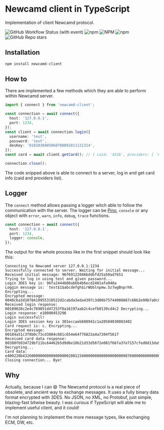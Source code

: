 # Newcamd client in TypeScript

Implementation of client Newcamd protocol.

![GitHub Workflow Status (with event)](https://img.shields.io/github/actions/workflow/status/mszula/newcamd-client/npm-publish.yml)
![npm](https://img.shields.io/npm/dt/newcamd-client)
![NPM](https://img.shields.io/npm/l/newcamd-client)
![npm](https://img.shields.io/npm/v/newcamd-client)
![GitHub Repo stars](https://img.shields.io/github/stars/mszula/newcamd-client)

## Installation

```sh
npm install newcamd-client
```

## How to

There are implemented a few methods which they are able to perform within Newcamd server.

```ts
import { connect } from 'newcamd-client';

const connection = await connect({
  host: '127.0.0.1',
  port: 1234,
});
const client = await connection.login({
  username: 'test',
  password: 'test',
  desKey: '0102030405060708091011121314',
});
const card = await client.getCard(); // { caid: '4326', providers: [ '001234', '009876' ] }

connection.close();
```

The code snipped above is able to connect to a server, log in and get card info (caid and providers list).

## Logger

The `connect` method allows passing a logger witch able to follow the communication with the server. The logger can be [Pino](https://github.com/pinojs/pino), `console` or any object with `error`, `warn`, `info`, `debug`, `trace` functions.

```ts
const connection = await connect({
  host: '127.0.0.1',
  port: 1234,
  logger: console,
});
```

The output for the whole process like in the first snippet should look like this:

```text
Connecting to Newcamd server 127.0.0.1:1234
Successfully connected to server. Waiting for initial message...
Received initial message: 96f69122046bddbfd25a50ad7651
Trying to log in using test and given password...
Login 3DES key is: 96fa2444600ab6b4b6ecd2481afa948a
Loggin message is: `test$1$abcdefgh$irWbblnpmw.5z7wgBnprh0. Encrypting...
Encrypted message: 0040cba3d1070410955310522d2cabda3eda4397c3d06b75744908887c68b2e99b7a0c0214f2eaa72a4eaf9c8016d2c179a543b8717ee54da8edd97ac983f518d982
Received login response: 00189028c2e4c769051d47253f0a16197aab2c4cefb0139cd4c2 Decrypting...
Login response: e10000453296
Login successfull!
Login 3DES session key is 301eccaeb608941c1a20504030083402
Card request is: c. Encrypting...
Encrypted message: 00184a51c3f8b0c73cd3804c881c654e64f76822a4a7204f5617
Received card data response: 00380fb934729bf11bc64462b5d9d6e10b21d33d56f2e081f667a37e7157cfed0d13da9f207a13a0e3b05cb9d0b4e41c88798409e37c22662d5f Decrypting...
Card data: e400220b43260000000000000000020012340000000000000000009876000000000000000062
Closing connection... Bye!
```

## Why

Actually, because I can 😄 The Newcamd protocol is a real piece of obsolete, and ancient way to exchange messages. It uses a fully binary data format encrypted with 3DES. No JSON, no XML, no Protobuf, just simple, blazing-fast bitwise beauty.
I was curious if TypeScript will able me to implement useful client, and it could!

I'm not planning to implement the more message types, like exchanging ECM, DW, etc.
